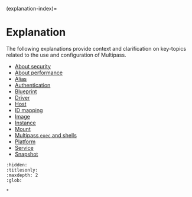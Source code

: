 (explanation-index)=
# Explanation

The following explanations provide context and clarification on key-topics related to the use and configuration of Multipass. <!--- The following  was provided by @nielsenjared-->

- [About security](about-security)
- [About performance](about-performance)
- [Alias](alias)
- [Authentication](authentication)
- [Blueprint](blueprint)
- [Driver](driver)
- [Host](host)
- [ID mapping](id-mapping)
- [Image](image)
- [Instance](instance)
- [Mount](mount)
- [Multipass `exec` and shells](multipass-exec-and-shells)
- [Platform](platform)
- [Service](service)
- [Snapshot](snapshot)

```{toctree}
:hidden:
:titlesonly:
:maxdepth: 2
:glob:

*
